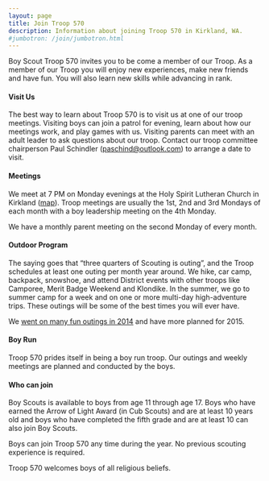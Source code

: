 ```yaml
---
layout: page
title: Join Troop 570
description: Information about joining Troop 570 in Kirkland, WA.
#jumbotron: /join/jumbotron.html
---
```

Boy Scout Troop 570 invites you to be come a member of our Troop. As a member
of our Troop you will enjoy new experiences, make new friends and have fun.
You will also learn new skills while advancing in rank.

#### Visit Us

The best way to learn about Troop 570 is to visit us at one of our troop
meetings. Visiting boys can join a patrol for evening, learn about how our
meetings work, and play games with us. Visiting parents can meet with an adult
leader to ask questions about our troop. Contact our troop committee
chairperson Paul Schindler
([paschind@outlook.com](mailto:paschind@outlook.com)) to arrange a date to
visit.

#### Meetings

We meet at 7 PM on Monday evenings at the Holy Spirit Lutheran Church in Kirkland
([map](https://www.google.com/maps/place/10021+NE+124th+St,+Kirkland,+WA+98034/@47.7107034,-122.2067723,17z/data=!3m1!4b1!4m2!3m1!1s0x549012702c70fbbf:0x9359246b1ebce8dc)).
Troop meetings are usually the 1st, 2nd and 3rd Mondays of each month with a
boy leadership meeting on the 4th Monday.

We have a monthly parent meeting on the second Monday of every month.

#### Outdoor Program

The saying goes that “three quarters of Scouting is outing”, and the Troop
schedules at least one outing per month year around. We hike, car camp,
backpack, snowshoe, and attend District events with other troops like Camporee,
Merit Badge Weekend and Klondike. In the summer, we go to summer camp for a
week and on one or more multi-day high-adventure trips. These outings will be
some of the best times you will ever have. 

We [went on many fun outings in 2014](/outings/) and have more planned for
2015.

#### Boy Run

Troop 570 prides itself in being a boy run troop. Our outings and weekly
meetings are planned and conducted by the boys.

#### Who can join

Boy Scouts is available to boys from age 11 through age 17. Boys who have
earned the Arrow of Light Award (in Cub Scouts) and are at least 10 years old
and boys who have completed the fifth grade and are at least 10 can also join
Boy Scouts.

Boys can join Troop 570 any time during the year. No previous scouting
experience is required.

Troop 570 welcomes boys of all religious beliefs.

